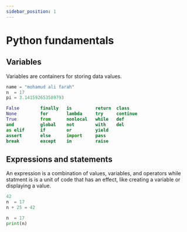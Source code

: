 ```yaml
---
sidebar_position: 1
---
```

# Python fundamentals

## Variables

Variables are containers for storing data values.

```python title="Variable names and assignment statments"
name = "mohamud ali farah"
n  = 17
pi = 3.141592653589793

```

```python title="Python 3 keywords that can not be use as variable"
False        finally   is         return  class 
None         for       lambda     try     continue
True         from      nonlocal   while   def 
and          global    not        with    del  
as elif      if        or         yield
assert       else      import     pass
break        except    in         raise

```

## Expressions and statements

An expression is a combination of values, variables, and operators while statment is is a unit of code that has an effect, like creating a variable or displaying a
value.
```python title="Expression examples"
42
n  = 17
n + 25 = 42

```

```python title="Statement examples"
n  = 17
print(n)

```

